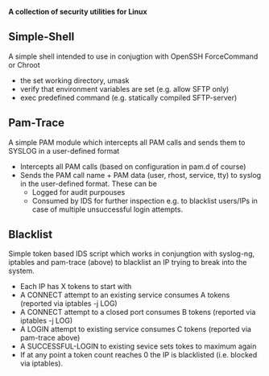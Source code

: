 **A collection of security utilities for Linux**

## Simple-Shell ##
A simple shell intended to use in conjugtion with OpenSSH ForceCommand or Chroot
  * the set working directory, umask
  * verify that environment variables are set (e.g. allow SFTP only)
  * exec predefined command (e.g. statically compiled SFTP-server)

## Pam-Trace ##
A simple PAM module which intercepts all PAM calls and sends them to SYSLOG in a user-defined format
  * Intercepts all PAM calls (based on configuration in pam.d of course)
  * Sends the PAM call name + PAM data (user, rhost, service, tty) to syslog in the user-defined format. These can be
    * Logged for audit purpouses
    * Consumed by IDS for further inspection e.g. to blacklist users/IPs in case of multiple unsuccessful login attempts.

## Blacklist ##
Simple token based IDS script which works in conjungtion with syslog-ng, iptables and pam-trace (above) to blacklist an IP trying to break into the system.
  * Each IP has X tokens to start with
  * A CONNECT attempt to an existing service consumes A tokens (reported via iptables -j LOG)
  * A CONNECT attempt to a closed port  consumes B tokens (reported via iptables -j LOG)
  * A LOGIN attempt to existing service consumes C tokens (reported via pam-trace above)
  * A SUCCESSFUL-LOGIN to existing sevice sets tokes to maximum again
  * If at any point a token count reaches 0 the IP is blacklisted (i.e. blocked via iptables).
